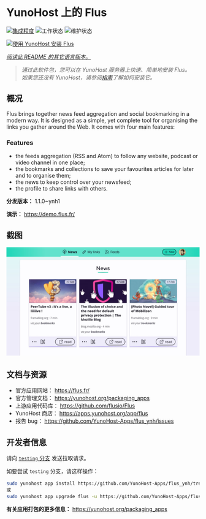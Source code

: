 <!--
注意：此 README 由 <https://github.com/YunoHost/apps/tree/master/tools/readme_generator> 自动生成
请勿手动编辑。
-->

# YunoHost 上的 Flus

[![集成程度](https://dash.yunohost.org/integration/flus.svg)](https://ci-apps.yunohost.org/ci/apps/flus/) ![工作状态](https://ci-apps.yunohost.org/ci/badges/flus.status.svg) ![维护状态](https://ci-apps.yunohost.org/ci/badges/flus.maintain.svg)

[![使用 YunoHost 安装 Flus](https://install-app.yunohost.org/install-with-yunohost.svg)](https://install-app.yunohost.org/?app=flus)

*[阅读此 README 的其它语言版本。](./ALL_README.md)*

> *通过此软件包，您可以在 YunoHost 服务器上快速、简单地安装 Flus。*  
> *如果您还没有 YunoHost，请参阅[指南](https://yunohost.org/install)了解如何安装它。*

## 概况

Flus brings together news feed aggregation and social bookmarking in a modern way. It is designed as a simple, yet complete tool for organising the links you gather around the Web. It comes with four main features:
### Features

- the feeds aggregation (RSS and Atom) to follow any website, podcast or video channel in one place;
- the bookmarks and collections to save your favourites articles for later and to organise them;
- the news to keep control over your newsfeed;
- the profile to share links with others.


**分发版本：** 1.1.0~ynh1

**演示：** <https://demo.flus.fr/>

## 截图

![Flus 的截图](./doc/screenshots/screenshot.jpg)

## 文档与资源

- 官方应用网站： <https://flus.fr/>
- 官方管理文档： <https://yunohost.org/packaging_apps>
- 上游应用代码库： <https://github.com/flusio/Flus>
- YunoHost 商店： <https://apps.yunohost.org/app/flus>
- 报告 bug： <https://github.com/YunoHost-Apps/flus_ynh/issues>

## 开发者信息

请向 [`testing` 分支](https://github.com/YunoHost-Apps/flus_ynh/tree/testing) 发送拉取请求。

如要尝试 `testing` 分支，请这样操作：

```bash
sudo yunohost app install https://github.com/YunoHost-Apps/flus_ynh/tree/testing --debug
或
sudo yunohost app upgrade flus -u https://github.com/YunoHost-Apps/flus_ynh/tree/testing --debug
```

**有关应用打包的更多信息：** <https://yunohost.org/packaging_apps>
